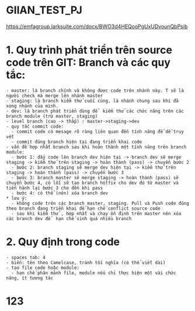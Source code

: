 # GIIAN_TEST_PJ

https://emfagroup.larksuite.com/docx/BWO3d4HEQooPgUxUDvounQbPsib

# 1. Quy trình phát triển trên source code trên GIT: Branch và các quy tắc:

    - master: là branch chính và không được code trên nhánh này. T sẽ là người check mà merge lên nhánh master
    - staging: là branch kiểm thử cuối cùng, là nhánh chung sau khi đã xong nhánh của mình.
    - dev: là branch phát triển dùng để  kiểm thử các chức năng trên các branch module (trừ master, staging)
    - level branch (cao -> thấp) : master->staging->dev
    - quy tắc commit code:
      - commit code có mesage rõ ràng liên quan đến tính năng để dễ truy vết
      - commit đúng branch hiện tại đang triển khai code
    - vấn đề hợp nhất branch sau khi hoàn thành một tính năng trên branch module:
      - bước 1: đẩy code lên branch dev hiện tại -> branch dev sẽ merge staging -> kiểm thử trên staging -> hoàn thành (pass) -> chuyển bước 2
      - bước 2: branch staging sẽ merge dev hiện tại -> kiểm thử trên staging -> hoàn thành (pass) -> chuyển bước 3
      - bước 3: branch master sẽ merge staging -> hoàn thành (pass) sẽ chuyển bước 4, có lỗi sẽ tạo branch hotfix cho dev đó từ master và tiến hành lại bước 3 cho đến khi pass
      - bước 4: có thể (nên) xóa branch dev
    * lưu ý:
      - không code trên các branch master, staging. Pull và Push code đúng theo branch đang triển khai để hạn chế conflict source code
      - sau khi kiểm thử , hợp nhất và chạy ổn định trên master nên xóa các branch dev để  hạn chế sinh quá nhiều branch

# 2. Quy định trong code

    - spaces tab: 4
    - biến: tên theo Camelcase, tránh tối nghĩa (có thể viết dài)
    - tạo file code hoặc module:
      - hạn chế phân mảnh file, module nếu chỉ thực hiện một vài chức năng, ít tương tác

# 123
